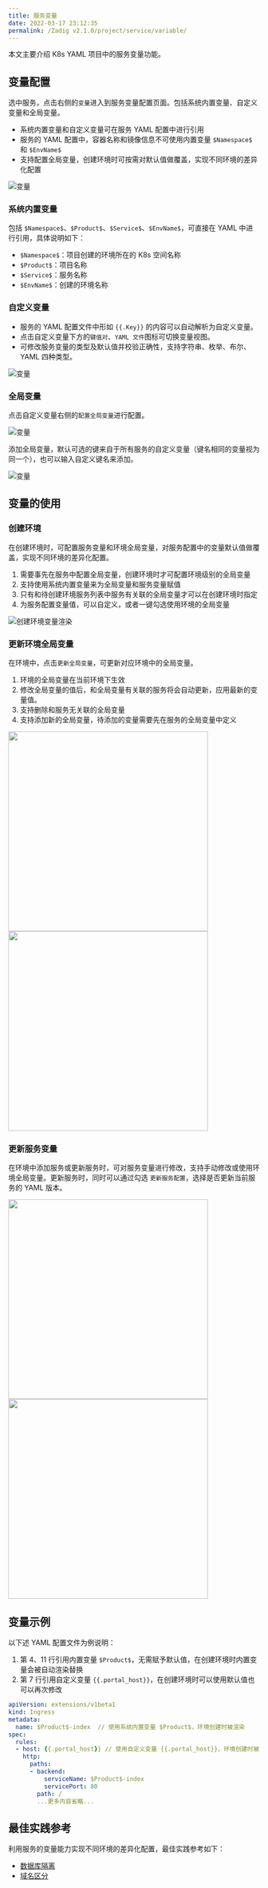 ```yaml
---
title: 服务变量
date: 2022-03-17 23:12:35
permalink: /Zadig v2.1.0/project/service/variable/
---
```


本文主要介绍 K8s YAML 项目中的服务变量功能。

## 变量配置
选中服务，点击右侧的`变量`进入到服务变量配置页面。包括系统内置变量、自定义变量和全局变量。

- 系统内置变量和自定义变量可在服务 YAML 配置中进行引用
- 服务的 YAML 配置中，容器名称和镜像信息不可使用内置变量 `$Namespace$` 和 `$EnvName$`
- 支持配置全局变量，创建环境时可按需对默认值做覆盖，实现不同环境的差异化配置

![变量](../../../../_images/var.png)

### 系统内置变量
包括 `$Namespace$`、`$Product$`、`$Service$`、`$EnvName$`，可直接在 YAML 中进行引用，具体说明如下：
- `$Namespace$`：项目创建的环境所在的 K8s 空间名称
- `$Product$`：项目名称
- `$Service$`：服务名称
- `$EnvName$`：创建的环境名称

### 自定义变量
- 服务的 YAML 配置文件中形如 <span v-pre>`{{.Key}}`</span> 的内容可以自动解析为自定义变量。
- 点击自定义变量下方的`键值对`、`YAML 文件`图标可切换变量视图。
- 可修改服务变量的类型及默认值并校验正确性，支持字符串、枚举、布尔、YAML 四种类型。

![变量](../../../../_images/var1.png)

### 全局变量
点击自定义变量右侧的`配置全局变量`进行配置。

![变量](../../../../_images/public_var.png)

添加全局变量，默认可选的键来自于所有服务的自定义变量（键名相同的变量视为同一个），也可以输入自定义键名来添加。

![变量](../../../../_images/public_var_1.png)

## 变量的使用

### 创建环境

在创建环境时，可配置服务变量和环境全局变量，对服务配置中的变量默认值做覆盖，实现不同环境的差异化配置。

1. 需要事先在服务中配置全局变量，创建环境时才可配置环境级别的全局变量
2. 支持使用系统内置变量来为全局变量和服务变量赋值
3. 只有和待创建环境服务列表中服务有关联的全局变量才可以在创建环境时指定
4. 为服务配置变量值，可以自定义，或者一键勾选使用环境的全局变量

![创建环境变量渲染](../../../../_images/var_create_env.png)

### 更新环境全局变量

在环境中，点击`更新全局变量`，可更新对应环境中的全局变量。

1. 环境的全局变量在当前环境下生效
2. 修改全局变量的值后，和全局变量有关联的服务将会自动更新，应用最新的变量值。
3. 支持删除和服务无关联的全局变量
4. 支持添加新的全局变量，待添加的变量需要先在服务的全局变量中定义

<img src="../../../../_images/var_update_env.png" width="400">
<img src="../../../../_images/var_update_env_1.png" width="400">

### 更新服务变量

在环境中添加服务或更新服务时，可对服务变量进行修改，支持手动修改或使用环境全局变量。更新服务时，同时可以通过勾选 `更新服务配置`，选择是否更新当前服务的 YAML 版本。

<img src="../../../../_images/add_service_in_k8s_env_01.png" width="400">
<img src="../../../../_images/var_update_service.png" width="400">

## 变量示例

以下述 YAML 配置文件为例说明：

1. 第 4、11 行引用内置变量 `$Product$`，无需赋予默认值，在创建环境时内置变量会被自动渲染替换
2. 第 7 行引用自定义变量 <span v-pre>`{{.portal_host}}`</span>，在创建环境时可以使用默认值也可以再次修改

```yaml
apiVersion: extensions/v1beta1
kind: Ingress
metadata:
  name: $Product$-index  // 使用系统内置变量 $Product$，环境创建时被渲染
spec:
  rules:
  - host: {{.portal_host}} // 使用自定义变量 {{.portal_host}}，环境创建时被渲染
    http:
      paths:
      - backend:
          serviceName: $Product$-index
          servicePort: 80
        path: /
        ...更多内容省略...
```

## 最佳实践参考

利用服务的变量能力实现不同环境的差异化配置，最佳实践参考如下：

- [数据库隔离](/cn/Zadig%20v2.1.0/env/multi-env/#数据库隔离)
- [域名区分](/cn/Zadig%20v2.1.0/env/multi-env/#域名区分)
